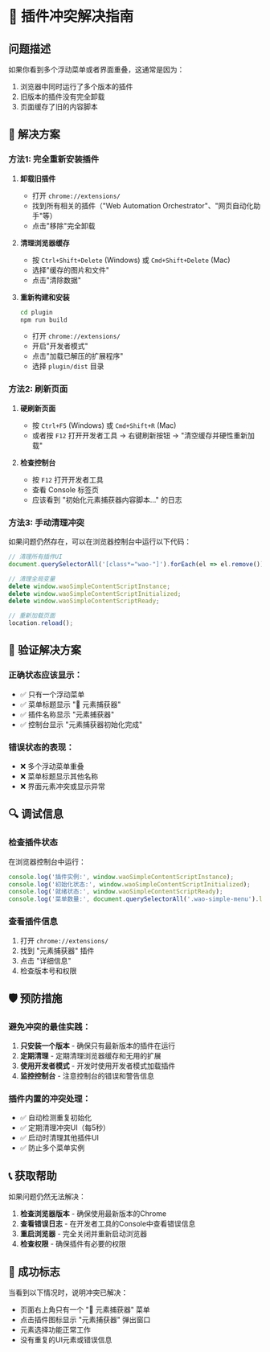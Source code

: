 # 🔧 插件冲突解决指南

## 问题描述

如果你看到多个浮动菜单或者界面重叠，这通常是因为：
1. 浏览器中同时运行了多个版本的插件
2. 旧版本的插件没有完全卸载
3. 页面缓存了旧的内容脚本

## 🚀 解决方案

### 方法1: 完全重新安装插件

1. **卸载旧插件**
   - 打开 `chrome://extensions/`
   - 找到所有相关的插件（"Web Automation Orchestrator"、"网页自动化助手"等）
   - 点击"移除"完全卸载

2. **清理浏览器缓存**
   - 按 `Ctrl+Shift+Delete` (Windows) 或 `Cmd+Shift+Delete` (Mac)
   - 选择"缓存的图片和文件"
   - 点击"清除数据"

3. **重新构建和安装**
   ```bash
   cd plugin
   npm run build
   ```
   - 打开 `chrome://extensions/`
   - 开启"开发者模式"
   - 点击"加载已解压的扩展程序"
   - 选择 `plugin/dist` 目录

### 方法2: 刷新页面

1. **硬刷新页面**
   - 按 `Ctrl+F5` (Windows) 或 `Cmd+Shift+R` (Mac)
   - 或者按 `F12` 打开开发者工具 → 右键刷新按钮 → "清空缓存并硬性重新加载"

2. **检查控制台**
   - 按 `F12` 打开开发者工具
   - 查看 Console 标签页
   - 应该看到 "初始化元素捕获器内容脚本..." 的日志

### 方法3: 手动清理冲突

如果问题仍然存在，可以在浏览器控制台中运行以下代码：

```javascript
// 清理所有插件UI
document.querySelectorAll('[class*="wao-"]').forEach(el => el.remove());

// 清理全局变量
delete window.waoSimpleContentScriptInstance;
delete window.waoSimpleContentScriptInitialized;
delete window.waoSimpleContentScriptReady;

// 重新加载页面
location.reload();
```

## 🎯 验证解决方案

### 正确状态应该显示：
- ✅ 只有一个浮动菜单
- ✅ 菜单标题显示 "🎯 元素捕获器"
- ✅ 插件名称显示 "元素捕获器"
- ✅ 控制台显示 "元素捕获器初始化完成"

### 错误状态的表现：
- ❌ 多个浮动菜单重叠
- ❌ 菜单标题显示其他名称
- ❌ 界面元素冲突或显示异常

## 🔍 调试信息

### 检查插件状态
在浏览器控制台中运行：
```javascript
console.log('插件实例:', window.waoSimpleContentScriptInstance);
console.log('初始化状态:', window.waoSimpleContentScriptInitialized);
console.log('就绪状态:', window.waoSimpleContentScriptReady);
console.log('菜单数量:', document.querySelectorAll('.wao-simple-menu').length);
```

### 查看插件信息
1. 打开 `chrome://extensions/`
2. 找到 "元素捕获器" 插件
3. 点击 "详细信息"
4. 检查版本号和权限

## 🛡️ 预防措施

### 避免冲突的最佳实践：
1. **只安装一个版本** - 确保只有最新版本的插件在运行
2. **定期清理** - 定期清理浏览器缓存和无用的扩展
3. **使用开发者模式** - 开发时使用开发者模式加载插件
4. **监控控制台** - 注意控制台的错误和警告信息

### 插件内置的冲突处理：
- ✅ 自动检测重复初始化
- ✅ 定期清理冲突UI（每5秒）
- ✅ 启动时清理其他插件UI
- ✅ 防止多个菜单实例

## 📞 获取帮助

如果问题仍然无法解决：

1. **检查浏览器版本** - 确保使用最新版本的Chrome
2. **查看错误日志** - 在开发者工具的Console中查看错误信息
3. **重启浏览器** - 完全关闭并重新启动浏览器
4. **检查权限** - 确保插件有必要的权限

## 🎉 成功标志

当看到以下情况时，说明冲突已解决：
- 页面右上角只有一个 "🎯 元素捕获器" 菜单
- 点击插件图标显示 "元素捕获器" 弹出窗口
- 元素选择功能正常工作
- 没有重复的UI元素或错误信息